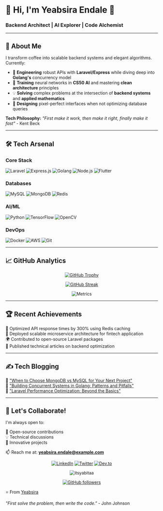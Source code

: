 # 💫 Hi, I'm Yeabsira Endale 👋  
### **Backend Architect** | **AI Explorer** | **Code Alchemist**  

---

## 🚀 **About Me**  
I transform coffee into scalable backend systems and elegant algorithms. Currently:  

- 🔭 **Engineering** robust APIs with **Laravel/Express** while diving deep into **Golang's** concurrency model  
- 🌱 **Training** neural networks in **CS50 AI** and mastering **clean architecture** principles  
- 💡 **Solving** complex problems at the intersection of **backend systems** and **applied mathematics**  
- 🎨 **Designing** pixel-perfect interfaces when not optimizing database queries  

**Tech Philosophy:** *"First make it work, then make it right, finally make it fast"* - Kent Beck  

---

## 🛠️ **Tech Arsenal**  

### **Core Stack**  
![Laravel](https://img.shields.io/badge/Laravel-FF2D20?style=for-the-badge&logo=laravel&logoColor=white)
![Express.js](https://img.shields.io/badge/Express.js-000000?style=for-the-badge&logo=express&logoColor=white)
![Golang](https://img.shields.io/badge/Go-00ADD8?style=for-the-badge&logo=go&logoColor=white)
![Node.js](https://img.shields.io/badge/Node.js-339933?style=for-the-badge&logo=nodedotjs&logoColor=white)
![Flutter](https://img.shields.io/badge/Flutter-02569B?style=for-the-badge&logo=flutter&logoColor=white)

### **Databases**  
![MySQL](https://img.shields.io/badge/MySQL-4479A1?style=for-the-badge&logo=mysql&logoColor=white)
![MongoDB](https://img.shields.io/badge/MongoDB-47A248?style=for-the-badge&logo=mongodb&logoColor=white)
![Redis](https://img.shields.io/badge/Redis-DC382D?style=for-the-badge&logo=redis&logoColor=white)

### **AI/ML**  
![Python](https://img.shields.io/badge/Python-3776AB?style=for-the-badge&logo=python&logoColor=white)
![TensorFlow](https://img.shields.io/badge/TensorFlow-FF6F00?style=for-the-badge&logo=tensorflow&logoColor=white)
![OpenCV](https://img.shields.io/badge/OpenCV-5C3EE8?style=for-the-badge&logo=opencv&logoColor=white)

### **DevOps**  
![Docker](https://img.shields.io/badge/Docker-2496ED?style=for-the-badge&logo=docker&logoColor=white)
![AWS](https://img.shields.io/badge/AWS-232F3E?style=for-the-badge&logo=amazonaws&logoColor=white)
![Git](https://img.shields.io/badge/Git-F05032?style=for-the-badge&logo=git&logoColor=white)

---

## 📈 **GitHub Analytics**  

<div align="center">
  
[![GitHub Trophy](https://github-profile-trophy.vercel.app/?username=itsyabitaa&theme=onedark&row=2&column=4)](https://github.com/ryo-ma/github-profile-trophy)

[![GitHub Streak](https://streak-stats.demolab.com?user=Itsyabitaa&theme=radical&hide_border=true&date_format=M%20j%5B%2C%20Y%5D)](https://git.io/streak-stats)

![Metrics](https://github-readme-stats.vercel.app/api?username=Itsyabitaa&show_icons=true&theme=radical&include_all_commits=true)
</div>

---
## 🏆 Recent Achievements

🥇 Optimized API response times by 300% using Redis caching  
🚀 Deployed scalable microservice architecture for fintech application  
🌍 Contributed to open-source Laravel packages  
📝 Published technical articles on backend optimization  

---

## ✍️ Tech Blogging

📜 ["When to Choose MongoDB vs MySQL for Your Next Project"](https://example.com)  
📜 ["Building Concurrent Systems in Golang: Patterns and Pitfalls"](https://example.com)  
📜 ["Laravel Performance Optimization: Beyond the Basics"](https://example.com)  

---

## 🤝 Let's Collaborate!

I'm always open to:  

🤝 Open-source contributions  
💡 Technical discussions  
🚀 Innovative projects  

📫 Reach me at: **yeabsira.endale@example.com**  

<div align="center">

[![LinkedIn](https://img.shields.io/badge/-LinkedIn-0A66C2?style=for-the-badge&logo=linkedin&logoColor=white)](https://www.linkedin.com/in/engkukusha)
[![Twitter](https://img.shields.io/badge/-Twitter-1DA1F2?style=for-the-badge&logo=twitter&logoColor=white)](https://x.com/kukusha0514)
[![Dev.to](https://img.shields.io/badge/-Dev.to-0A0A0A?style=for-the-badge&logo=dev.to&logoColor=white)](https://dev.to/Itsyabitaa)

</div>

<p align="center">
  <img src="https://komarev.com/ghpvc/?username=itsyabitaa&label=Profile%20views&color=0e75b6&style=flat" alt="itsyabitaa" /> 
</p>

<p align="center">
  <a href="https://github.com/Itsyabitaa?tab=followers">
    <img src="https://img.shields.io/github/followers/Itsyabitaa?label=Follow&style=social" alt="GitHub followers">
  </a>
</p>

⭐️ From [Yeabsira](https://github.com/Itsyabitaa)  

*"First solve the problem, then write the code."* - John Johnson
